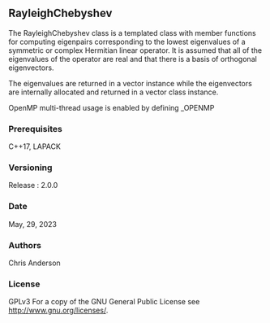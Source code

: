 ## RayleighChebyshev

The RayleighChebyshev class is a templated class with member functions for computing eigenpairs
corresponding to the lowest eigenvalues of a symmetric or complex Hermitian linear operator. It is
assumed that all of the eigenvalues of the operator are real and that there is a basis of orthogonal eigenvectors. 

The eigenvalues are returned in a vector<double> instance while the eigenvectors are internally allocated and returned in a vector<Vtype> class instance.

OpenMP multi-thread usage is enabled by defining _OPENMP


### Prerequisites
C++17, LAPACK
### Versioning
Release : 2.0.0
### Date
May, 29, 2023
### Authors
Chris Anderson
### License
GPLv3  For a copy of the GNU General Public License see <http://www.gnu.org/licenses/>.




